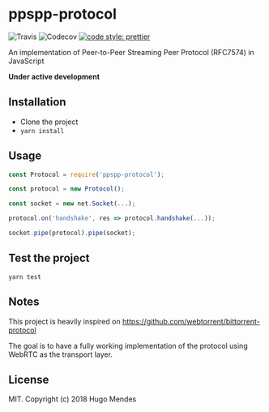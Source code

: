 # ppspp-protocol

![Travis](https://img.shields.io/travis/hugomarisco/ppspp-protocol/master.svg)
![Codecov](https://img.shields.io/codecov/c/github/hugomarisco/ppspp-protocol.svg)
[![code style: prettier](https://img.shields.io/badge/code_style-prettier-ff69b4.svg?style=flat-square)](https://github.com/prettier/prettier)

An implementation of Peer-to-Peer Streaming Peer Protocol (RFC7574) in JavaScript

**Under active development**

## Installation

- Clone the project
- `yarn install`

## Usage

```javascript
const Protocol = require('ppspp-protocol');

const protocol = new Protocol();

const socket = new net.Socket(...);

protocol.on('handshake', res => protocol.handshake(...));

socket.pipe(protocol).pipe(socket);
```

## Test the project

`yarn test`

## Notes

This project is heavily inspired on https://github.com/webtorrent/bittorrent-protocol

The goal is to have a fully working implementation of the protocol using WebRTC as the transport layer.

## License

MIT. Copyright (c) 2018 Hugo Mendes